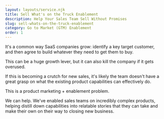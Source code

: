 ```yaml
---
layout: layouts/service.njk
title: Sell What's on the Truck Enablement
description: Help Your Sales Team Sell Without Promises
slug: sell-whats-on-the-truck-enablement
category: Go to Market (GTM) Enablement
order: 1
---
```

It's a common way SaaS companies grow: identify a key target customer, and then agree to build whatever they need to get them to buy.

This can be a huge growth lever, but it can also kill the company if it gets overused.

If this is becoming a crutch for new sales, it's likely the team doesn't have a great grasp on what the existing product capabilities can effectively do.

This is a product marketing + enablement problem.

We can help. We've enabled sales teams on incredibly complex products, helping distill down capabilities into relatable stories that they can take and make their own on their way to closing new business.